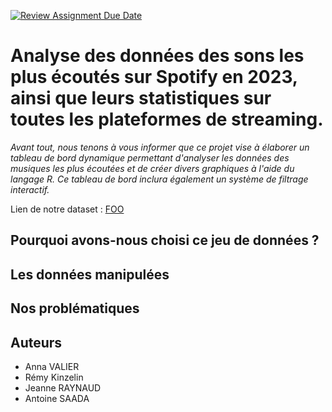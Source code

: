 [![Review Assignment Due Date](https://classroom.github.com/assets/deadline-readme-button-24ddc0f5d75046c5622901739e7c5dd533143b0c8e959d652212380cedb1ea36.svg)](https://classroom.github.com/a/Fj4cXJY4)

# Analyse des données des sons les plus écoutés sur Spotify en 2023, ainsi que leurs statistiques sur toutes les plateformes de streaming.

*Avant tout, nous tenons à vous informer que ce projet vise à élaborer un tableau de bord dynamique permettant d'analyser les données des musiques les plus écoutées et de créer divers graphiques à l'aide du langage R. Ce tableau de bord inclura également un système de filtrage interactif.*

Lien de notre dataset : <a href="https://www.kaggle.com/datasets/nelgiriyewithana/top-spotify-songs-2023">[FOO](https://cdn.icon-icons.com/icons2/3685/PNG/512/spotify_logo_icon_229290.png)</a>

## Pourquoi avons-nous choisi ce jeu de données ?

## Les données manipulées


## Nos problématiques

## Auteurs

* Anna VALIER
* Rémy Kinzelin
* Jeanne RAYNAUD
* Antoine SAADA
